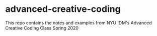 # advanced-creative-coding
This repo contains the notes and examples from NYU IDM's Advanced Creative Coding Class Spring 2020
